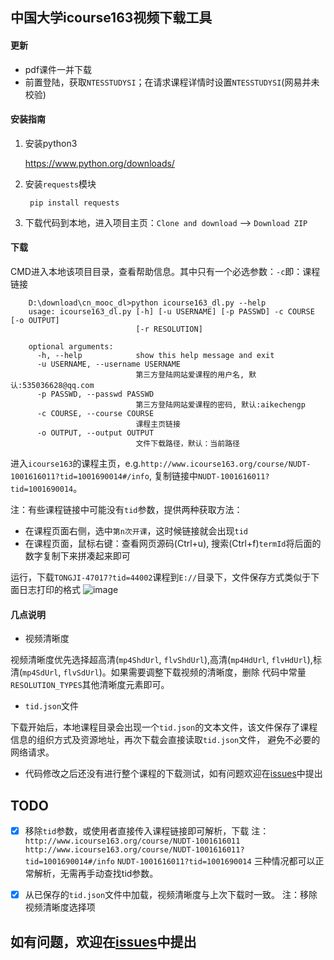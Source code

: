 ## 中国大学icourse163视频下载工具

#### 更新
* pdf课件一并下载
* 前置登陆，获取`NTESSTUDYSI`；在请求课程详情时设置`NTESSTUDYSI`(网易并未校验)

#### 安装指南
1. 安装python3

    https://www.python.org/downloads/

2. 安装`requests`模块

        pip install requests

3. 下载代码到本地，进入项目主页：`Clone and download` --> `Download ZIP`

#### 下载

CMD进入本地该项目目录，查看帮助信息。其中只有一个必选参数：`-c`即：课程链接

        D:\download\cn_mooc_dl>python icourse163_dl.py --help
        usage: icourse163_dl.py [-h] [-u USERNAME] [-p PASSWD] -c COURSE [-o OUTPUT]
                                [-r RESOLUTION]

        optional arguments:
          -h, --help            show this help message and exit
          -u USERNAME, --username USERNAME
                                第三方登陆网站爱课程的用户名, 默认:535036628@qq.com
          -p PASSWD, --passwd PASSWD
                                第三方登陆网站爱课程的密码, 默认:aikechengp
          -c COURSE, --course COURSE
                                课程主页链接
          -o OUTPUT, --output OUTPUT
                                文件下载路径，默认：当前路径


进入`icourse163`的课程主页，e.g.`http://www.icourse163.org/course/NUDT-1001616011?tid=1001690014#/info`,
复制链接中`NUDT-1001616011?tid=1001690014`。

注：有些课程链接中可能没有`tid`参数，提供两种获取方法：
* 在课程页面右侧，选中`第n次开课`，这时候链接就会出现`tid`
* 在课程页面，鼠标右键：查看网页源码(Ctrl+u), 搜索(Ctrl+f)`termId`将后面的数字复制下来拼凑起来即可


运行，下载`TONGJI-47017?tid=44002`课程到`E://`目录下，文件保存方式类似于下面日志打印的格式
![image](https://github.com/Lovecanon/cn_mooc_dl/capture/downloading.gif)

#### 几点说明
* 视频清晰度

视频清晰度优先选择超高清(`mp4ShdUrl`, `flvShdUrl`),高清(`mp4HdUrl`, `flvHdUrl`),标清(`mp4SdUrl`, `flvSdUrl`)。如果需要调整下载视频的清晰度，删除
代码中常量`RESOLUTION_TYPES`其他清晰度元素即可。

* `tid.json`文件

下载开始后，本地课程目录会出现一个`tid.json`的文本文件，该文件保存了课程信息的组织方式及资源地址，再次下载会直接读取`tid.json`文件，
避免不必要的网络请求。


* 代码修改之后还没有进行整个课程的下载测试，如有问题欢迎在[issues](https://github.com/Lovecanon/cn_mooc_dl/issues)中提出


TODO
----
- [x] 移除`tid`参数，或使用者直接传入课程链接即可解析，下载
注：
`http://www.icourse163.org/course/NUDT-1001616011`
`http://www.icourse163.org/course/NUDT-1001616011?tid=1001690014#/info`
`NUDT-1001616011?tid=1001690014`
三种情况都可以正常解析，无需再手动查找tid参数。
- [x] 从已保存的`tid.json`文件中加载，视频清晰度与上次下载时一致。
注：移除视频清晰度选择项


如有问题，欢迎在[issues](https://github.com/Lovecanon/cn_mooc_dl/issues)中提出
-------------------------------------------------------------------





